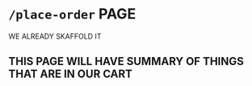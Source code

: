 # `/place-order` PAGE

WE ALREADY SKAFFOLD IT

## THIS PAGE WILL HAVE SUMMARY OF THINGS THAT ARE IN OUR CART